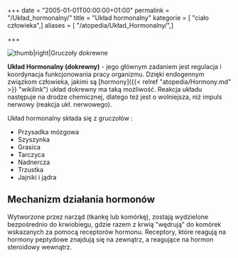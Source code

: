 +++
date = "2005-01-01T00:00:00+01:00"
permalink = "/Układ_hormonalny/"
title = "Układ hormonalny"
kategorie = [ "ciało człowieka",]
aliases = [ "/atopedia/Układ_Hormonalny/",]

+++

![](/images/Kobieta_small2.jpg "thumb|right|Gruczoły dokrewne")

**Układ Hormonalny (dokrewny)** - jego głównym zadaniem jest regulacja i koordynacja funkcjonowania pracy organizmu. Dzięki endogennym związkom człowieka, jakimi są [hormony]({{< relref "atopedia/Hormony.md" >}} "wikilink") układ dokrewny ma taką możliwość. Reakcja układu następuje na drodze chemicznej, dlatego też jest o wolniejsza, niż impuls nerwowy (reakcja ukł. nerwowego).

Układ hormonalny składa się z gruczołów :

-   Przysadka mózgowa
-   Szyszynka
-   Grasica
-   Tarczyca
-   Nadnercza
-   Trzustka
-   Jajniki i jądra

Mechanizm działania hormonów
----------------------------

Wytworzone przez narząd (tkankę lub komórkę), zostają wydzielone bezpośrednio do krwiobiegu, gdzie razem z krwią "wędrują" do komórek wskazanych za pomocą receptorów hormonu. Receptory, które reagują na hormony peptydowe znajdują się na zewnątrz, a reagujące na hormon steroidowy wewnątrz.
